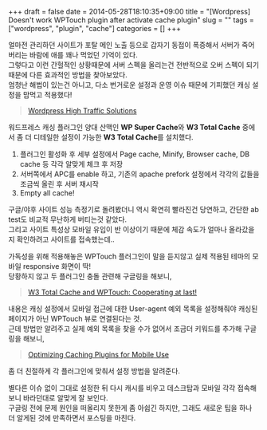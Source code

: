 +++ 
draft = false
date = 2014-05-28T18:10:35+09:00
title = "[Wordpress] Doesn't work WPTouch plugin after activate cache plugin"
slug = "" 
tags = ["wordpress", "plugin", "cache"]
categories = []
+++

얼마전 관리하던 사이트가 포탈 메인 노출 등으로 갑자기 동접이 폭증해서 서버가 죽어버리는 바람에 애를 꽤나 먹었던 기억이 있다.  
그렇다고 이런 간헐적인 상황때문에 서버 스펙을 올리는건 전반적으로 오버 스펙이 되기 때문에 다른 효과적인 방법을 찾아보았다.  
엄청난 해법이 있는건 아니고, 다소 번거로운 설정과 운영 이슈 때문에 기피했던 캐싱 설정을 맘먹고 적용했다!

> [Wordpress High Traffic Solutions](http://codex.wordpress.org/High_Traffic_Tips_For_WordPress)

워드프레스 캐싱 플러그인 양대 산맥인 **WP Super Cache**와 **W3 Total Cache** 중에서 좀 더 디테일한 설정이 가능한 **W3 Total Cache**를 설치했다.

1. 플러그인 활성화 후 세부 설정에서 Page cache, Minify, Browser cache, DB cache 등 각각 알맞게 체크 후 저장
2. 서버쪽에서 APC를 enable 하고, 기존의 apache prefork 설정에서 각각의 값들을 조금씩 올린 후 서버 재시작
3. Empty all cache!

구글/야후 사이트 성능 측정기로 돌려봤더니 역시 확연히 빨라진건 당연하고, 간단한 ab test도 비교적 무난하게 버티는것 같았다.  
그리고 사이트 특성상 모바일 유입이 반 이상이기 때문에 체감 속도가 얼마나 올라갔을지 확인하려고 사이트를 접속했는데..

가독성을 위해 적용해놓은 WPTouch 플러그인이 말을 듣지않고 실제 적용된 테마의 모바일 responsive 화면이 딱!  
당황하지 않고 두 플러그인 충돌 관련해 구글링을 해보니,

> [W3 Total Cache and WPTouch: Cooperating at last!](http://bit.ly/1rfLDHZ)

내용은 캐싱 설정에서 모바일 접근에 대한 User-agent 예외 목록을 설정해줘야 캐싱된 페이지가 아닌 WPTouch 뷰로 연결된다는 것.  
근데 방법만 알려주고 실제 예외 목록을 찾을 수가 없어서 조금더 키워드를 추가해 구글링을 해보니,

> [Optimizing Caching Plugins for Mobile Use](http://bit.ly/1rfM9G1)

좀 더 친절하게 각 플러그인에 맞춰서 설정 방법을 알려준다.

별다른 이슈 없이 그대로 설정한 뒤 다시 캐시를 비우고 데스크탑과 모바일 각각 접속해보니 바라던대로 알맞게 잘 보인다.  
구글링 전에 문제 원인을 떠올리지 못한게 좀 아쉽긴 하지만, 그래도 새로운 팁을 하나 더 알게된 것에 만족하면서 포스팅을 마친다.
